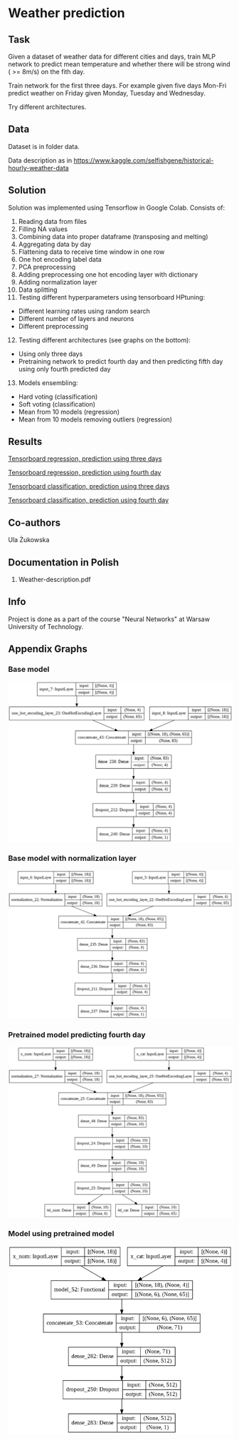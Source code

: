 # Weather prediction

## Task
Given a dataset of weather data for different cities and days, train MLP network to predict mean temperature and whether there will be strong wind ( >= 8m/s) on the fith day.

Train network for the first three days.
For example given five days Mon-Fri predict weather on Friday given Monday, Tuesday and Wednesday.

Try different architectures. 

## Data
Dataset is in folder data.

Data description as in https://www.kaggle.com/selfishgene/historical-hourly-weather-data

## Solution
Solution was implemented using Tensorflow in Google Colab.
Consists of:
1. Reading data from files
2. Filling NA values
3. Combining data into proper dataframe (transposing and melting)
4. Aggregating data by day
5. Flattening data to receive time window in one row
6. One hot encoding label data
7. PCA preprocessing
8. Adding preprocessing one hot encoding layer with dictionary
9. Adding normalization layer
10. Data splitting
11. Testing different hyperparameters using tensorboard HPtuning:
  * Different learning rates using random search
  * Different number of layers and neurons
  * Different preprocessing
12. Testing different architectures (see graphs on the bottom):
  * Using only three days
  * Pretraining network to predict fourth day and then predicting fifth day using only fourth predicted day
13. Models ensembling:
  * Hard voting (classification)
  * Soft voting (classification)
  * Mean from 10 models (regression)
  * Mean from 10 models removing outliers (regression)

## Results
[Tensorboard regression, prediction using three days](https://tensorboard.dev/experiment/SaoJVRGuQbyMDm7WGsBs4Q/#scalars)

[Tensorboard regression, prediction using fourth day](https://tensorboard.dev/experiment/sD7eB3eVT8OtPGC52gxUew/)

[Tensorboard classification, prediction using three days](https://tensorboard.dev/experiment/xNkz8VaGQqCEQPZjKhXZrw/#hparams)

[Tensorboard classification, prediction using fourth day](https://tensorboard.dev/experiment/BaIEUVj6QJOfN1h0QGVRUQ/)

## Co-authors 
Ula Żukowska

## Documentation in Polish
1. Weather-description.pdf

## Info
Project is done as a part of the course "Neural Networks" at Warsaw University of Technology.

## Appendix Graphs
### Base model
![alt text](https://github.com/PawelMlyniec/Weather_prediction/blob/main/graphs/base_model.png)
### Base model with normalization layer
![alt text](https://github.com/PawelMlyniec/Weather_prediction/blob/main/graphs/base_model_norm.png)
### Pretrained model predicting fourth day
![alt text](https://github.com/PawelMlyniec/Weather_prediction/blob/main/graphs/model_4d.png)
### Model using pretrained model
![alt text](https://github.com/PawelMlyniec/Weather_prediction/blob/main/graphs/model_4d_2.png)




